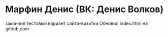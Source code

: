 # Марфин Денис (ВК: Денис Волков)
закончил тестовый вариант сайта-визитки
Обновил index.html на github.com
